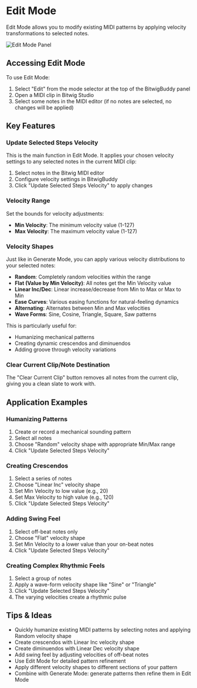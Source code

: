 # Edit Mode

Edit Mode allows you to modify existing MIDI patterns by applying velocity transformations to selected notes.

![Edit Mode Panel](../../../GenerateEditMacro.png)

## Accessing Edit Mode

To use Edit Mode:
1. Select "Edit" from the mode selector at the top of the BitwigBuddy panel
2. Open a MIDI clip in Bitwig Studio
3. Select some notes in the MIDI editor (if no notes are selected, no changes will be applied)

## Key Features

### Update Selected Steps Velocity

This is the main function in Edit Mode. It applies your chosen velocity settings to any selected notes in the current MIDI clip:

1. Select notes in the Bitwig MIDI editor
2. Configure velocity settings in BitwigBuddy
3. Click "Update Selected Steps Velocity" to apply changes

### Velocity Range

Set the bounds for velocity adjustments:

- **Min Velocity**: The minimum velocity value (1-127) 
- **Max Velocity**: The maximum velocity value (1-127)

### Velocity Shapes

Just like in Generate Mode, you can apply various velocity distributions to your selected notes:

- **Random**: Completely random velocities within the range
- **Flat (Value by Min Velocity)**: All notes get the Min Velocity value
- **Linear Inc/Dec**: Linear increase/decrease from Min to Max or Max to Min
- **Ease Curves**: Various easing functions for natural-feeling dynamics
- **Alternating**: Alternates between Min and Max velocities
- **Wave Forms**: Sine, Cosine, Triangle, Square, Saw patterns

This is particularly useful for:
- Humanizing mechanical patterns
- Creating dynamic crescendos and diminuendos
- Adding groove through velocity variations

### Clear Current Clip/Note Destination

The "Clear Current Clip" button removes all notes from the current clip, giving you a clean slate to work with.

## Application Examples

### Humanizing Patterns

1. Create or record a mechanical sounding pattern
2. Select all notes
3. Choose "Random" velocity shape with appropriate Min/Max range
4. Click "Update Selected Steps Velocity"

### Creating Crescendos

1. Select a series of notes
2. Choose "Linear Inc" velocity shape
3. Set Min Velocity to low value (e.g., 20)
4. Set Max Velocity to high value (e.g., 120)
5. Click "Update Selected Steps Velocity"

### Adding Swing Feel

1. Select off-beat notes only
2. Choose "Flat" velocity shape
3. Set Min Velocity to a lower value than your on-beat notes
4. Click "Update Selected Steps Velocity"

### Creating Complex Rhythmic Feels

1. Select a group of notes
2. Apply a wave-form velocity shape like "Sine" or "Triangle"
3. Click "Update Selected Steps Velocity"
4. The varying velocities create a rhythmic pulse

## Tips & Ideas

- Quickly humanize existing MIDI patterns by selecting notes and applying Random velocity shape
- Create crescendos with Linear Inc velocity shape
- Create diminuendos with Linear Dec velocity shape
- Add swing feel by adjusting velocities of off-beat notes
- Use Edit Mode for detailed pattern refinement
- Apply different velocity shapes to different sections of your pattern
- Combine with Generate Mode: generate patterns then refine them in Edit Mode
